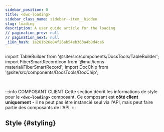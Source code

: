 ```yaml
---
sidebar_position: 0
title: <dwc-loading>
sidebar_class_name: sidebar--item__hidden
slug: loading
description: A user guide article for the loading
// pagination_prev: null
// pagination_next: null
_i18n_hash: 1a281b26e84f26ab54eb363a4b8d4ca6
---
```

import TableBuilder from '@site/src/components/DocsTools/TableBuilder';
import FiberSmartRecordIcon from '@mui/icons-material/FiberSmartRecord';
import DocChip from '@site/src/components/DocsTools/DocChip';

<DocChip chip='shadow' />

<br />

:::info COMPOSANT CLIENT
Cette section décrit les informations de style pour le **`<dwc-loading>`** composant. Ce composant est **côté client uniquement** - il ne peut pas être instancié seul via l'API, mais peut faire partie des composants de l'API.
:::

## Style {#styling}

<TableBuilder name="dwc-loading" clientComponent />
